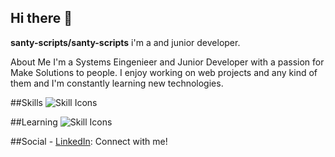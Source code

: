 ## Hi there 👋

**santy-scripts/santy-scripts** i'm a  and junior developer.

About Me
    I'm a Systems Eingenieer and Junior Developer with a passion for Make Solutions to people. I enjoy working on web projects and any kind of them and I'm constantly learning new technologies.

##Skills 
    ![Skill Icons](https://skillicons.dev/icons?i=js,html,css,python)

##Learning
    ![Skill Icons](https://skillicons.dev/icons?i=ts,angular,node)
    
##Social
    -   [LinkedIn](https://www.linkedin.com/in/santiago-andr%C3%A9s-rodr%C3%ADguez-moreno-88a120293/): Connect with me!

